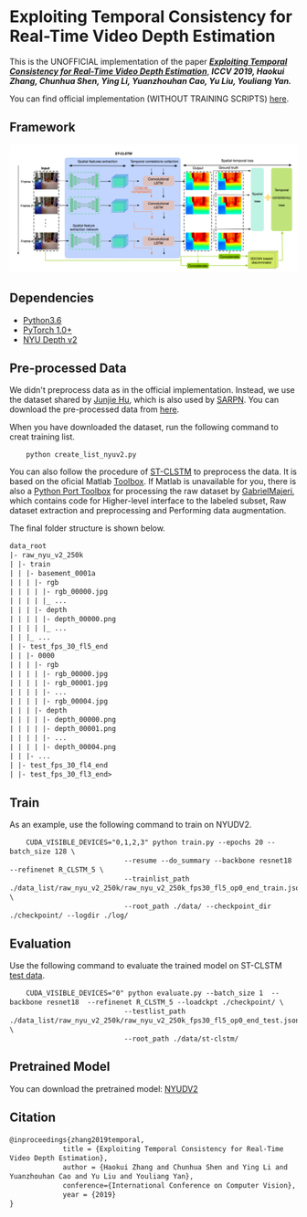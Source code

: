 # Exploiting Temporal Consistency for Real-Time Video Depth Estimation
This is the UNOFFICIAL implementation of the paper [***Exploiting Temporal Consistency for Real-Time Video Depth Estimation***](https://arxiv.org/abs/1908.03706), ***ICCV 2019, Haokui Zhang, Chunhua Shen, Ying Li, Yuanzhouhan Cao, Yu Liu, Youliang Yan.***

You can find official implementation (WITHOUT TRAINING SCRIPTS) [here](https://github.com/hkzhang91/ST-CLSTM).

## Framework
![](./assert/framework.png)

## Dependencies
- [Python3.6](https://www.python.org/downloads/)
- [PyTorch 1.0+](https://pytorch.org/)
- [NYU Depth v2](https://cs.nyu.edu/~silberman/datasets/nyu_depth_v2.html)

## Pre-processed Data
We didn't preprocess data as in the official implementation. Instead, we use the dataset shared by [Junjie Hu](https://github.com/JunjH/Revisiting_Single_Depth_Estimation), which is also used by [SARPN](https://github.com/Xt-Chen/SARPN/blob/master/README.md).
You can download the pre-processed data from [here](https://drive.google.com/file/d/1WoOZOBpOWfmwe7bknWS5PMUCLBPFKTOw/view?usp=sharing). 

When you have downloaded the dataset, run the following command to creat training list.
```
    python create_list_nyuv2.py

```

You can also follow the procedure of [ST-CLSTM](https://github.com/hkzhang91/ST-CLSTM) to preprocess the data. It is based on the oficial Matlab [Toolbox](https://cs.nyu.edu/~silberman/datasets/nyu_depth_v2.html). If Matlab is unavailable for you, there is also a [Python Port Toolbox](https://github.com/GabrielMajeri/nyuv2-python-toolbox) for processing the raw dataset by [GabrielMajeri](https://github.com/GabrielMajeri), which contains code for Higher-level interface to the labeled subset, Raw dataset extraction and preprocessing and Performing data augmentation.

The final folder structure is shown below.
```
data_root  
|- raw_nyu_v2_250k  
| |- train  
| | |- basement_0001a  
| | | |- rgb  
| | | | |- rgb_00000.jpg  
| | | | |_ ...  
| | | |- depth  
| | | | |- depth_00000.png  
| | | | |_ ...  
| | |_ ...  
| |- test_fps_30_fl5_end  
| | |- 0000  
| | | |- rgb  
| | | | |- rgb_00000.jpg  
| | | | |- rgb_00001.jpg  
| | | | |- ...  
| | | | |- rgb_00004.jpg  
| | | |- depth  
| | | | |- depth_00000.png  
| | | | |- depth_00001.png  
| | | | |- ...  
| | | | |- depth_00004.png  
| | |- ...  
| |- test_fps_30_fl4_end  
| |- test_fps_30_fl3_end>
```
## Train
As an example, use the following command to train on NYUDV2.<br>

```
    CUDA_VISIBLE_DEVICES="0,1,2,3" python train.py --epochs 20 --batch_size 128 \
                            --resume --do_summary --backbone resnet18  --refinenet R_CLSTM_5 \
                            --trainlist_path ./data_list/raw_nyu_v2_250k/raw_nyu_v2_250k_fps30_fl5_op0_end_train.json \
                            --root_path ./data/ --checkpoint_dir ./checkpoint/ --logdir ./log/                           

```
## Evaluation
Use the following command to evaluate the trained model on ST-CLSTM [test data](https://github.com/hkzhang91/ST-CLSTM).<br>

```
    CUDA_VISIBLE_DEVICES="0" python evaluate.py --batch_size 1  --backbone resnet18  --refinenet R_CLSTM_5 --loadckpt ./checkpoint/ \
                            --testlist_path ./data_list/raw_nyu_v2_250k/raw_nyu_v2_250k_fps30_fl5_op0_end_test.json \
                            --root_path ./data/st-clstm/  

```
## Pretrained Model
You can download the pretrained model: [NYUDV2](https://github.com/hkzhang91/ST-CLSTM/tree/master/CLSTM_Depth_Estimation-master/prediction/trained_models)


## Citation

```
@inproceedings{zhang2019temporal,
             title = {Exploiting Temporal Consistency for Real-Time Video Depth Estimation},
             author = {Haokui Zhang and Chunhua Shen and Ying Li and Yuanzhouhan Cao and Yu Liu and Youliang Yan},
             conference={International Conference on Computer Vision},
             year = {2019}   
} 
```